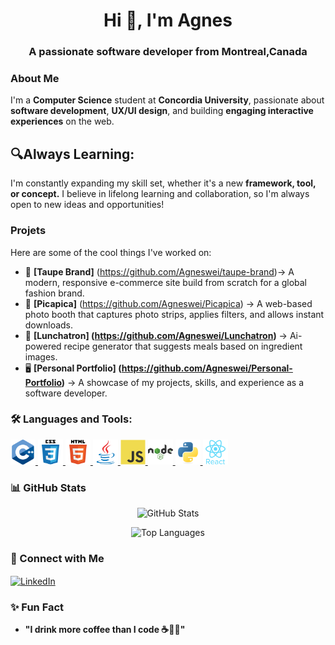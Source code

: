 <h1 align="center">Hi 👋, I'm Agnes</h1>
<h3 align="center">A passionate software developer from Montreal,Canada</h3>

### About Me
I'm a **Computer Science** student at **Concordia University**, passionate about **software development**, **UX/UI design**, and building **engaging interactive experiences** on the web.

## 🔍Always Learning:
I'm constantly expanding my skill set, whether it's a new **framework, tool, or concept.** I believe in lifelong learning and collaboration, so I'm always open to new ideas and opportunities!

###  Projets
Here are some of the cool things I've worked on:
- 🛒 **[Taupe Brand]** (https://github.com/Agneswei/taupe-brand)→ A modern, responsive e-commerce site build from scratch for a global fashion brand.
- 📸 **[Picapica]** (https://github.com/Agneswei/Picapica) → A web-based photo booth that captures photo strips, applies filters, and allows instant downloads.  
- 🥗 **[Lunchatron] (https://github.com/Agneswei/Lunchatron)** → Ai-powered recipe generator that suggests meals based on ingredient images.
- 🖥️ **[Personal Portfolio] (https://github.com/Agneswei/Personal-Portfolio)** → A showcase of my projects, skills, and experience as a software developer.


<h3 align="left">🛠️ Languages and Tools:</h3>
<p align="left"> <a href="https://www.w3schools.com/cpp/" target="_blank" rel="noreferrer"> <img src="https://raw.githubusercontent.com/devicons/devicon/master/icons/cplusplus/cplusplus-original.svg" alt="cplusplus" width="40" height="40"/> </a> <a href="https://www.w3schools.com/css/" target="_blank" rel="noreferrer"> <img src="https://raw.githubusercontent.com/devicons/devicon/master/icons/css3/css3-original-wordmark.svg" alt="css3" width="40" height="40"/> </a> <a href="https://www.w3.org/html/" target="_blank" rel="noreferrer"> <img src="https://raw.githubusercontent.com/devicons/devicon/master/icons/html5/html5-original-wordmark.svg" alt="html5" width="40" height="40"/> </a> <a href="https://www.java.com" target="_blank" rel="noreferrer"> <img src="https://raw.githubusercontent.com/devicons/devicon/master/icons/java/java-original.svg" alt="java" width="40" height="40"/> </a> <a href="https://developer.mozilla.org/en-US/docs/Web/JavaScript" target="_blank" rel="noreferrer"> <img src="https://raw.githubusercontent.com/devicons/devicon/master/icons/javascript/javascript-original.svg" alt="javascript" width="40" height="40"/> </a> <a href="https://nodejs.org" target="_blank" rel="noreferrer"> <img src="https://raw.githubusercontent.com/devicons/devicon/master/icons/nodejs/nodejs-original-wordmark.svg" alt="nodejs" width="40" height="40"/> </a> <a href="https://www.python.org" target="_blank" rel="noreferrer"> <img src="https://raw.githubusercontent.com/devicons/devicon/master/icons/python/python-original.svg" alt="python" width="40" height="40"/> </a> <a href="https://reactjs.org/" target="_blank" rel="noreferrer"> <img src="https://raw.githubusercontent.com/devicons/devicon/master/icons/react/react-original-wordmark.svg" alt="react" width="40" height="40"/> </a> </p>

### 📊 GitHub Stats
<p align="center">
    <img src="https://github-readme-stats.vercel.app/api?username=agneswei&show_icons=true&theme=radical" alt="GitHub Stats" />
</p>
<p align="center">
<img src="https://github-readme-stats.vercel.app/api/top-langs?username=agneswei&show_icons=true&layout=compact&theme=radical&cache_seconds=60" alt="Top Languages" />
</p>

### 🤝 Connect with Me  
<p align="left">
  <a href="https://linkedin.com/in/agnes-wei" target="blank">
    <img align="center" src="https://raw.githubusercontent.com/rahuldkjain/github-profile-readme-generator/master/src/images/icons/Social/linked-in-alt.svg" alt="LinkedIn" height="30" width="40" />
  </a>
</p>

### ✨ Fun Fact  
- **"I drink more coffee than I code ☕👩‍💻"**  


<!--
**Agneswei/Agneswei** is a ✨ _special_ ✨ repository because its `README.md` (this file) appears on your GitHub profile.

Here are some ideas to get you started:

- 🔭 I’m currently working on ...
- 🌱 I’m currently learning ...
- 👯 I’m looking to collaborate on ...
- 🤔 I’m looking for help with ...
- 💬 Ask me about ...
- 📫 How to reach me: ...
- 😄 Pronouns: ...
- ⚡ Fun fact: ...
-->

